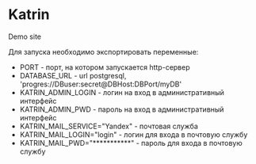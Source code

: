 # Katrin
Demo site

Для запуска необходимо экспортировать переменные:
* PORT - порт, на котором запускается http-сервер
* DATABASE_URL - url postgresql, 'progres://DBuser:secret@DBHost:DBPort/myDB'
* KATRIN_ADMIN_LOGIN - логин на вход в административный интерфейс
* KATRIN_ADMIN_PWD - пароль на вход в административный интерфейс
* KATRIN_MAIL_SERVICE="Yandex" - почтовая служба
* KATRIN_MAIL_LOGIN="login" - логин для входа в почтовую службу
* KATRIN_MAIL_PWD="***********" - пароль для входа в почтовую службу
